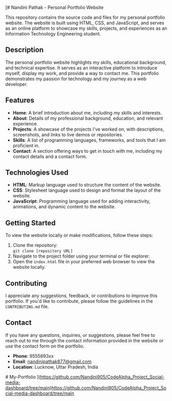 [# Nandini Pathak - Personal Portfolio Website

This repository contains the source code and files for my personal portfolio website. The website is built using HTML, CSS, and JavaScript, and serves as an online platform to showcase my skills, projects, and experiences as an Information Technology Engineering student.

## Description

The personal portfolio website highlights my skills, educational background, and technical expertise. It serves as an interactive platform to introduce myself, display my work, and provide a way to contact me. This portfolio demonstrates my passion for technology and my journey as a web developer.

## Features

- **Home**: A brief introduction about me, including my skills and interests.
- **About**: Details of my professional background, education, and relevant experience.
- **Projects**: A showcase of the projects I've worked on, with descriptions, screenshots, and links to live demos or repositories.
- **Skills**: A list of programming languages, frameworks, and tools that I am proficient in.
- **Contact**: A section offering ways to get in touch with me, including my contact details and a contact form.

## Technologies Used

- **HTML**: Markup language used to structure the content of the website.
- **CSS**: Stylesheet language used to design and format the layout of the website.
- **JavaScript**: Programming language used for adding interactivity, animations, and dynamic content to the website.

## Getting Started

To view the website locally or make modifications, follow these steps:

1. Clone the repository:  
   `git clone [repository URL]`
2. Navigate to the project folder using your terminal or file explorer.
3. Open the `index.html` file in your preferred web browser to view the website locally.

## Contributing

I appreciate any suggestions, feedback, or contributions to improve this portfolio. If you'd like to contribute, please follow the guidelines in the `CONTRIBUTING.md` file.

## Contact

If you have any questions, inquiries, or suggestions, please feel free to reach out to me through the contact information provided in the website or use the contact form on the portfolio.

- **Phone**: 9555893xx
- **Email**: [nandinipathak877@gmail.com](mailto:nandinipathak877@gmail.com)
- **Location**: Lucknow, Uttar Pradesh, India

#   M y - P o r t f o l i o 
 
 ](https://github.com/Nandini905/CodeAlpha_Project_Social-media-dashboard/tree/main)https://github.com/Nandini905/CodeAlpha_Project_Social-media-dashboard/tree/main
